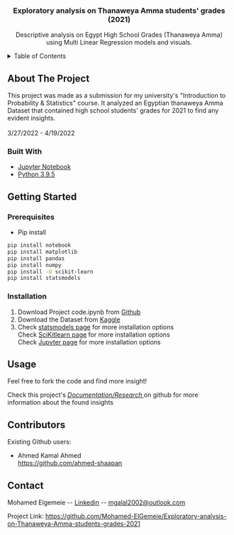 <h3 align="center">Exploratory analysis on Thanaweya Amma students' grades (2021)</h3>

  <p align="center">
    Descriptive analysis on Egypt High School Grades (Thanaweya Amma) using Multi Linear Regression models and visuals.
</div>


<!-- TABLE OF CONTENTS -->
<details>
  <summary>Table of Contents</summary>
  <ol>
    <li>
      <a href="#about-the-project">About The Project</a>
      <ul>
        <li><a href="#built-with">Built With</a></li>
      </ul>
    </li>
    <li>
      <a href="#getting-started">Getting Started</a>
      <ul>
        <li><a href="#prerequisites">Prerequisites</a></li>
        <li><a href="#installation">Installation</a></li>
      </ul>
    </li>
    <li><a href="#usage">Usage</a></li>
    <li><a href="#contact">Contact</a></li>
  </ol>
</details>



<!-- ABOUT THE PROJECT -->
## About The Project

This project was made as a submission for my university's "Introduction to Probability & Statistics" course. It analyzed an Egyptian thanaweya Amma Dataset that contained high school students' grades for 2021 to find any evident insights.<br><br> 3/27/2022 - 4/19/2022




### Built With

* [Jupyter Notebook](https://jupyter.org/install)
* [Python 3.9.5](https://www.python.org/downloads/release/python-395/)



<!-- GETTING STARTED -->
## Getting Started


### Prerequisites

* Pip install 
 ```sh
pip install notebook
pip install matplotlib
pip install pandas
pip install numpy
pip install -U scikit-learn
pip install statsmodels

  ```

### Installation

1. Download Project code.ipynb from [Github](https://github.com/Mohamed-ElGemeie/Exploratory-analysis-on-Thanaweya-Amma-students-grades-2021/blob/main/Project%20code.ipynb)
2. Download the Dataset from [Kaggle](https://www.kaggle.com/datasets/raamyy/egypt-high-school-grades-sanwya-amma/code)
3. Check [statsmodels page](https://www.statsmodels.org/stable/install.html) for more installation options<br>Check [SciKitlearn page](https://scikit-learn.org/stable/install.html) for more installation options<br>Check [Jupyter page](https://jupyter.org/install) for more installation options



<!-- USAGE EXAMPLES -->
## Usage

Feel free to fork the code and find more insight!

Check this project's _[Documentation/Research ](https://github.com/Mohamed-ElGemeie/Exploratory-analysis-on-Thanaweya-Amma-students-grades-2021/blob/main/Documentation-Math201.pdf)_ on github for more information about the found insights


<!-- Contributors -->
## Contributors
Existing Github users:<br>

* Ahmed Kamal Ahmed <br>
https://github.com/ahmed-shaapan



<!-- CONTACT -->
## Contact

Mohamed Elgemeie -- [Linkedin](https://www.linkedin.com/in/mohamed-elgemeie/) -- mgalal2002@outlook.com

Project Link: https://github.com/Mohamed-ElGemeie/Exploratory-analysis-on-Thanaweya-Amma-students-grades-2021

